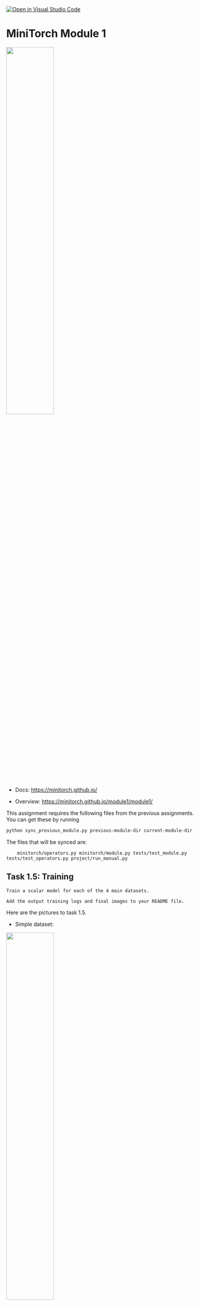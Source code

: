 [![Open in Visual Studio Code](https://classroom.github.com/assets/open-in-vscode-2e0aaae1b6195c2367325f4f02e2d04e9abb55f0b24a779b69b11b9e10269abc.svg)](https://classroom.github.com/online_ide?assignment_repo_id=20449672&assignment_repo_type=AssignmentRepo)
# MiniTorch Module 1

<img src="https://minitorch.github.io/minitorch.svg" width="50%">

* Docs: https://minitorch.github.io/

* Overview: https://minitorch.github.io/module1/module1/

This assignment requires the following files from the previous assignments. You can get these by running

```bash
python sync_previous_module.py previous-module-dir current-module-dir
```

The files that will be synced are:

        minitorch/operators.py minitorch/module.py tests/test_module.py tests/test_operators.py project/run_manual.py



## Task 1.5: Training

```
Train a scalar model for each of the 4 main datasets.

Add the output training logs and final images to your README file.
```

Here are the pictures to task 1.5.

* Simple dataset:
<img src="https://github.com/minitorch/minitorch-module-0-aameliig/blob/master/task05/s1.png" width="50%">
<img src="https://github.com/minitorch/minitorch-module-0-aameliig/blob/master/task05/s2.png" width="50%">
<img src="https://github.com/minitorch/minitorch-module-0-aameliig/blob/master/task05/s3.png" width="50%">

* Diagonal dataset:
<img src="https://github.com/minitorch/minitorch-module-0-aameliig/blob/master/task05/s4.png" width="50%">
<img src="https://github.com/minitorch/minitorch-module-0-aameliig/blob/master/task05/s5diag.png" width="50%">


* Split dataset:
<img src="https://github.com/minitorch/minitorch-module-0-aameliig/blob/master/task05/s6.png" width="50%">
<img src="https://github.com/minitorch/minitorch-module-0-aameliig/blob/master/task05/s7.png" width="50%">
<img src="https://github.com/minitorch/minitorch-module-0-aameliig/blob/master/task05/s8.png" width="50%">


* Xor dataset:
<img src="https://github.com/minitorch/minitorch-module-0-aameliig/blob/master/task05/s9.png" width="50%">
<img src="https://github.com/minitorch/minitorch-module-0-aameliig/blob/master/task05/s10.png" width="50%">


* Circle dataset:
<img src="https://github.com/minitorch/minitorch-module-0-aameliig/blob/master/task05/s11.png" width="50%">
<img src="https://github.com/minitorch/minitorch-module-0-aameliig/blob/master/task05/s12.png" width="50%">


* Spiral dataset:
<img src="https://github.com/minitorch/minitorch-module-0-aameliig/blob/master/task05/s13.png" width="50%">
<img src="https://github.com/minitorch/minitorch-module-0-aameliig/blob/master/task05/s14.png" width="50%">
<img src="https://github.com/minitorch/minitorch-module-0-aameliig/blob/master/task05/s15.png" width="50%">
